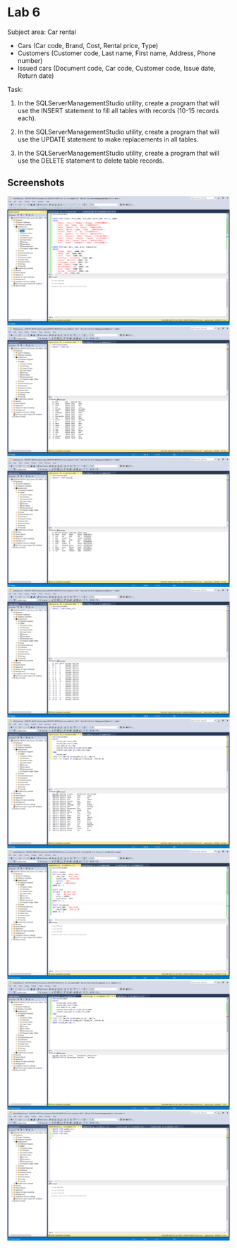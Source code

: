 # Lab 6

Subject area: Car rental

- Cars (Car code, Brand, Cost, Rental price, Type)
- Customers (Customer code, Last name, First name, Address, Phone number)
- Issued cars (Document code, Car code, Customer code, Issue date, Return date)

Task:

1. In the SQLServerManagementStudio utility, create a program that will use the INSERT statement to fill all tables with records (10-15 records each).

2. In the SQLServerManagementStudio utility, create a program that will use the UPDATE statement to make replacements in all tables.

3. In the SQLServerManagementStudio utility, create a program that will use the DELETE statement to delete table records.

## Screenshots

<img src="./.github/image1.png">
<img src="./.github/image2.png">
<img src="./.github/image3.png">
<img src="./.github/image4.png">
<img src="./.github/image5.png">
<img src="./.github/image6.png">
<img src="./.github/image7.png">
<img src="./.github/image8.png">
